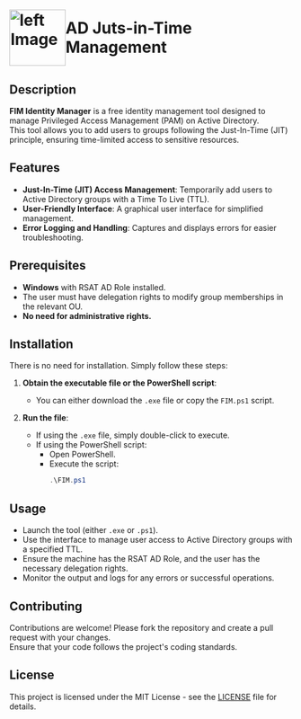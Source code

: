 <h1 style="display: flex; justify-content: space-between; align-items: center;">
  <img src="https://github.com/user-attachments/assets/ff348d9c-7ca3-4a70-a60f-4accdb6ce212" alt="left Image" width="100" height="100" />
  AD Juts-in-Time Management
</h1>


## Description 

**FIM Identity Manager** is a free identity management tool designed to manage Privileged Access Management (PAM) on Active Directory.  
This tool allows you to add users to groups following the Just-In-Time (JIT) principle, ensuring time-limited access to sensitive resources.

## Features

- **Just-In-Time (JIT) Access Management**: Temporarily add users to Active Directory groups with a Time To Live (TTL).
- **User-Friendly Interface**: A graphical user interface for simplified management.
- **Error Logging and Handling**: Captures and displays errors for easier troubleshooting.

## Prerequisites

- **Windows** with RSAT AD Role installed.
- The user must have delegation rights to modify group memberships in the relevant OU.
- **No need for administrative rights.**

## Installation

There is no need for installation. Simply follow these steps:

1. **Obtain the executable file or the PowerShell script**:
   - You can either download the `.exe` file or copy the `FIM.ps1` script.

2. **Run the file**:
   - If using the `.exe` file, simply double-click to execute.
   - If using the PowerShell script:
     - Open PowerShell.
     - Execute the script:
       ```powershell
       .\FIM.ps1
       ```

## Usage

- Launch the tool (either `.exe` or `.ps1`).
- Use the interface to manage user access to Active Directory groups with a specified TTL.
- Ensure the machine has the RSAT AD Role, and the user has the necessary delegation rights.
- Monitor the output and logs for any errors or successful operations.

## Contributing

Contributions are welcome! Please fork the repository and create a pull request with your changes.  
Ensure that your code follows the project's coding standards.

## License

This project is licensed under the MIT License - see the [LICENSE](LICENSE) file for details.
